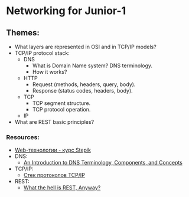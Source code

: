 # Networking for Junior-1

## Themes:
* What layers are represented in OSI and in TCP/IP models?
* TCP/IP protocol stack:
  * DNS
    * What is Domain Name system? DNS terminology.
    * How it works?
  * HTTP
    * Request (methods, headers, query, body).
    * Response (status codes, headers, body).
  * TCP
    * TCP segment structure.
    * TCP protocol operation.
  * IP
* What are REST basic principles?

### Resources:
* [Web-технологии - курс Stepik](https://stepik.org/course/154/)
* DNS:
  * [An Introduction to DNS Terminology, Components, and Concepts](https://www.digitalocean.com/community/tutorials/an-introduction-to-dns-terminology-components-and-concepts)
* TCP/IP:
  * [Cтек протоколов TCP/IP](https://proglib.io/p/tcp-ip/)
* REST:
  * [What the hell is REST, Anyway?](https://programmingisterrible.com/post/181841346708/what-the-hell-is-rest-anyway)
